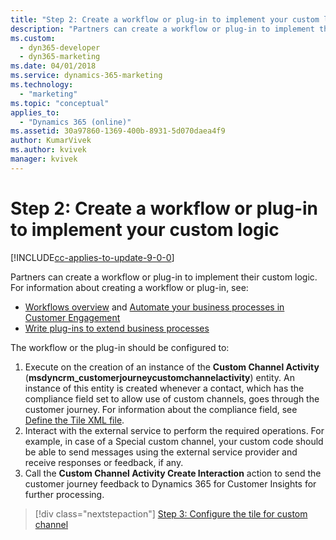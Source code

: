 ```yaml
---
title: "Step 2: Create a workflow or plug-in to implement your custom logic (Dynamics 365 for Marketing Developer Guide) | MicrosoftDocs"
description: "Partners can create a workflow or plug-in to implement their custom logic for a custom channel in Dynamics 365 for Marketing."
ms.custom:
  - dyn365-developer
  - dyn365-marketing
ms.date: 04/01/2018
ms.service: dynamics-365-marketing
ms.technology: 
  - "marketing"
ms.topic: "conceptual"
applies_to: 
  - "Dynamics 365 (online)"
ms.assetid: 30a97860-1369-400b-8931-5d070daea4f9
author: KumarVivek
ms.author: kvivek
manager: kvivek
---
```

# Step 2: Create a workflow or plug-in to implement your custom logic

[!INCLUDE[cc-applies-to-update-9-0-0](../../includes/cc_applies_to_update_9_0_0.md)]

Partners can create a workflow or plug-in to implement their custom logic. For information about creating a workflow or plug-in, see:
- [Workflows overview](../../customize/workflow-processes.md) and [Automate your business processes in Customer Engagement](../../developer/automate-business-processes-customer-engagement.md)
- [Write plug-ins to extend business processes](../../developer/write-plugin-extend-business-processes.md)

The workflow or the plug-in should be configured to:

1. Execute on the creation of an instance of the **Custom Channel Activity** (**msdyncrm_customerjourneycustomchannelactivity**) entity. An instance of this entity is created whenever a contact, which has the compliance field set to allow use of custom channels, goes through the customer journey. For information about the compliance field, see [Define the Tile XML file](configure-tile-custom-channel.md#define-the-tile-xml-file).
2. Interact with the external service to perform the required operations. For example, in case of a Special custom channel, your custom code should be able to send messages using the external service provider and receive responses or feedback, if any.
3. Call the **Custom Channel Activity Create Interaction** action to send the customer journey feedback to Dynamics 365 for Customer Insights for further processing.
 
> [!div class="nextstepaction"]
> [Step 3: Configure the tile for custom channel](configure-tile-custom-channel.md)  
